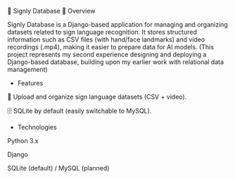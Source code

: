 📖 Signly Database
🚀 Overview

Signly Database is a Django-based application for managing and organizing datasets related to sign language recognition.
It stores structured information such as CSV files (with hand/face landmarks) and video recordings (.mp4), making it easier to prepare data for AI models.
(This project represents my second experience designing and deploying a Django-based database, building upon my earlier work with relational data management)

- Features

📂 Upload and organize sign language datasets (CSV + video).

🗄️ SQLite by default (easily switchable to MySQL).

- Technologies

Python 3.x

Django

SQLite (default) / MySQL (planned)
